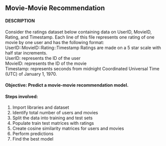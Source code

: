 ## Movie-Movie Recommendation

#### DESCRIPTION
Consider the ratings dataset below containing data on UserID, MovieID, Rating, and Timestamp. 
Each line of this file represents one rating of one movie by one user and has the following format: UserID::MovieID::Rating::Timestamp 
Ratings are made on a 5 star scale with half star increments.   
UserID: represents the ID of the user   
MovieID: represents the ID of the movie  
Timestamp: represents seconds from midnight Coordinated Universal Time (UTC) of January 1, 1970.

#### Objective: Predict a movie-movie recommendation model.

#### Steps involved:  
1. Import libraries and dataset  
2. Identify total number of users and movies
3. Split the data into training and test sets
4. Populate train test matrices with ratings
5. Create cosine similarity matrices for users and movies
6. Perform predictions
7. Find the best model
